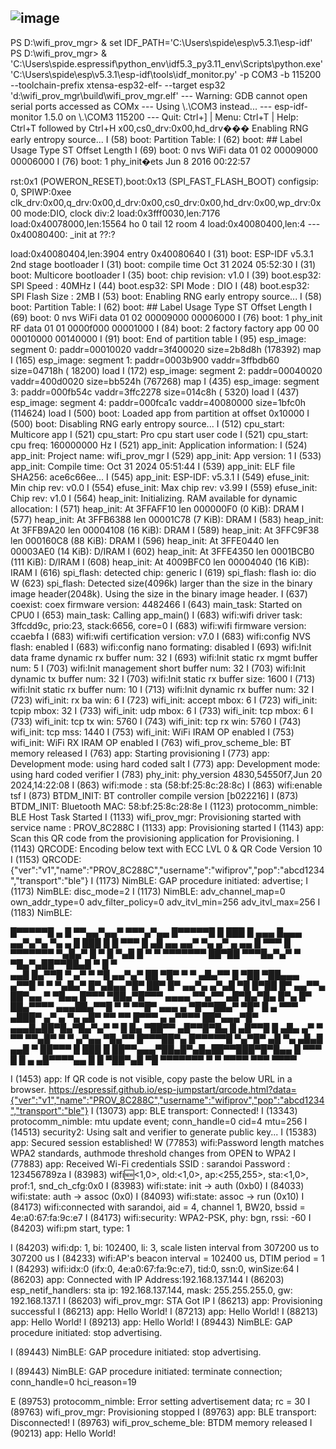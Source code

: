 ## ![image](https://github.com/user-attachments/assets/ffcbbf5d-758e-45b9-b717-996cb9d9313e)

PS D:\wifi_prov_mgr> & set IDF_PATH='C:\Users\spide\esp\v5.3.1\esp-idf'
PS D:\wifi_prov_mgr> & 'C:\Users\spide\.espressif\python_env\idf5.3_py3.11_env\Scripts\python.exe' 'C:\Users\spide\esp\v5.3.1\esp-idf\tools\idf_monitor.py' -p COM3 -b 115200 --toolchain-prefix xtensa-esp32-elf- --target esp32 'd:\wifi_prov_mgr\build\wifi_prov_mgr.elf'
--- Warning: GDB cannot open serial ports accessed as COMx
--- Using \\.\COM3 instead...
--- esp-idf-monitor 1.5.0 on \\.\COM3 115200
--- Quit: Ctrl+] | Menu: Ctrl+T | Help: Ctrl+T followed by Ctrl+H
x00,cs0_drv:0x00,hd_drv��� Enabling RNG early entropy source...
I (58) boot: Partition Table:
I (62) boot: ## Label            Usage          Type ST Offset   Length
I (69) boot:  0 nvs              WiFi data        01 02 00009000 00006000
I (76) boot:  1 phy_init�ets Jun  8 2016 00:22:57

rst:0x1 (POWERON_RESET),boot:0x13 (SPI_FAST_FLASH_BOOT)
configsip: 0, SPIWP:0xee
clk_drv:0x00,q_drv:0x00,d_drv:0x00,cs0_drv:0x00,hd_drv:0x00,wp_drv:0x00
mode:DIO, clock div:2
load:0x3fff0030,len:7176
load:0x40078000,len:15564
ho 0 tail 12 room 4
load:0x40080400,len:4
--- 0x40080400: _init at ??:?

load:0x40080404,len:3904
entry 0x40080640
I (31) boot: ESP-IDF v5.3.1 2nd stage bootloader
I (31) boot: compile time Oct 31 2024 05:52:30
I (31) boot: Multicore bootloader
I (35) boot: chip revision: v1.0
I (39) boot.esp32: SPI Speed      : 40MHz
I (44) boot.esp32: SPI Mode       : DIO
I (48) boot.esp32: SPI Flash Size : 2MB
I (53) boot: Enabling RNG early entropy source...
I (58) boot: Partition Table:
I (62) boot: ## Label            Usage          Type ST Offset   Length
I (69) boot:  0 nvs              WiFi data        01 02 00009000 00006000
I (76) boot:  1 phy_init         RF data          01 01 0000f000 00001000
I (84) boot:  2 factory          factory app      00 00 00010000 00140000
I (91) boot: End of partition table
I (95) esp_image: segment 0: paddr=00010020 vaddr=3f400020 size=2b8d8h (178392) map
I (165) esp_image: segment 1: paddr=0003b900 vaddr=3ffbdb60 size=04718h ( 18200) load
I (172) esp_image: segment 2: paddr=00040020 vaddr=400d0020 size=bb524h (767268) map
I (435) esp_image: segment 3: paddr=000fb54c vaddr=3ffc2278 size=014c8h (  5320) load
I (437) esp_image: segment 4: paddr=000fca1c vaddr=40080000 size=1bfc0h (114624) load
I (500) boot: Loaded app from partition at offset 0x10000
I (500) boot: Disabling RNG early entropy source...
I (512) cpu_start: Multicore app
I (521) cpu_start: Pro cpu start user code
I (521) cpu_start: cpu freq: 160000000 Hz
I (521) app_init: Application information:
I (524) app_init: Project name:     wifi_prov_mgr
I (529) app_init: App version:      1
I (533) app_init: Compile time:     Oct 31 2024 05:51:44
I (539) app_init: ELF file SHA256:  ace6c66ee...
I (545) app_init: ESP-IDF:          v5.3.1
I (549) efuse_init: Min chip rev:     v0.0
I (554) efuse_init: Max chip rev:     v3.99
I (559) efuse_init: Chip rev:         v1.0
I (564) heap_init: Initializing. RAM available for dynamic allocation:
I (571) heap_init: At 3FFAFF10 len 000000F0 (0 KiB): DRAM
I (577) heap_init: At 3FFB6388 len 00001C78 (7 KiB): DRAM
I (583) heap_init: At 3FFB9A20 len 00004108 (16 KiB): DRAM
I (589) heap_init: At 3FFC9F38 len 000160C8 (88 KiB): DRAM
I (596) heap_init: At 3FFE0440 len 00003AE0 (14 KiB): D/IRAM
I (602) heap_init: At 3FFE4350 len 0001BCB0 (111 KiB): D/IRAM
I (608) heap_init: At 4009BFC0 len 00004040 (16 KiB): IRAM
I (616) spi_flash: detected chip: generic
I (619) spi_flash: flash io: dio
W (623) spi_flash: Detected size(4096k) larger than the size in the binary image header(2048k). Using the size in the binary image header.
I (637) coexist: coex firmware version: 4482466
I (643) main_task: Started on CPU0
I (653) main_task: Calling app_main()
I (683) wifi:wifi driver task: 3ffcdd9c, prio:23, stack:6656, core=0
I (683) wifi:wifi firmware version: ccaebfa
I (683) wifi:wifi certification version: v7.0
I (683) wifi:config NVS flash: enabled
I (683) wifi:config nano formating: disabled
I (693) wifi:Init data frame dynamic rx buffer num: 32
I (693) wifi:Init static rx mgmt buffer num: 5
I (703) wifi:Init management short buffer num: 32
I (703) wifi:Init dynamic tx buffer num: 32
I (703) wifi:Init static rx buffer size: 1600
I (713) wifi:Init static rx buffer num: 10
I (713) wifi:Init dynamic rx buffer num: 32
I (723) wifi_init: rx ba win: 6
I (723) wifi_init: accept mbox: 6
I (723) wifi_init: tcpip mbox: 32
I (733) wifi_init: udp mbox: 6
I (733) wifi_init: tcp mbox: 6
I (733) wifi_init: tcp tx win: 5760
I (743) wifi_init: tcp rx win: 5760
I (743) wifi_init: tcp mss: 1440
I (753) wifi_init: WiFi IRAM OP enabled
I (753) wifi_init: WiFi RX IRAM OP enabled
I (763) wifi_prov_scheme_ble: BT memory released
I (763) app: Starting provisioning
I (773) app: Development mode: using hard coded salt
I (773) app: Development mode: using hard coded verifier
I (783) phy_init: phy_version 4830,54550f7,Jun 20 2024,14:22:08
I (863) wifi:mode : sta (58:bf:25:8c:28:8c)
I (863) wifi:enable tsf
I (873) BTDM_INIT: BT controller compile version [b022216]
I (873) BTDM_INIT: Bluetooth MAC: 58:bf:25:8c:28:8e
I (1123) protocomm_nimble: BLE Host Task Started
I (1133) wifi_prov_mgr: Provisioning started with service name : PROV_8C288C 
I (1133) app: Provisioning started
I (1143) app: Scan this QR code from the provisioning application for Provisioning.
I (1143) QRCODE: Encoding below text with ECC LVL 0 & QR Code Version 10
I (1153) QRCODE: {"ver":"v1","name":"PROV_8C288C","username":"wifiprov","pop":"abcd1234","transport":"ble"}
I (1173) NimBLE: GAP procedure initiated: advertise; 
I (1173) NimBLE: disc_mode=2
I (1173) NimBLE:  adv_channel_map=0 own_addr_type=0 adv_filter_policy=0 adv_itvl_min=256 adv_itvl_max=256
I (1183) NimBLE:


  █▀▀▀▀▀█ ▄ █ ▀▀▄▄▀▄▄▀ ▀▀▀▄▀▄▄  █▀▀▀▀▀█
  █ ███ █ ▄▄▄ █▄▄▄ ▄▄▀▄▀▄ ▀▄ ▄  █ ███ █
  █ ▀▀▀ █ ▄█ ▄▄ ▄▄▀  ▀▄ ▄▀ ▄ ▄▄ █ ▀▀▀ █   
  ▀▀▀▀▀▀▀ ▀▄█▄▀ █ ▀ █ ▀▄█ █ ▀ ▀ ▀▀▀▀▀▀▀
  ██▀██ ▀▀▀█▄▀▄▀ ▀ ▀█▄▀▄██▀▀██▄█ ▀ █ ▀    
  ▄▄█ █▄▀▀█ ▀ ▄▀ ▀ ▀█ ▄▄▀▄▀ ██    ▀█▀ ▀
   ▀ ▄█▄▀▀  █ ▀██ ▀██▄▄▄ ▄▀▀█ ▀ ▀ ▀▄█▄▀
  █▀▄█▄▄▀█▀ ██▀ █▀  ▄▄▀▄  ▄▀▄█  ▀█ █▀██
  █▀ ▄▄▀▀▄ ██▀▄▄ ▀ ▀█▄▄  █▀▀▀ ▀██▄▀█▀▀▀
  ▄▄▄▄ ▀▀▄▀▀  ▄█▀█▄▀█▄ █▀▄  █▀  ██▄▀▀▀▀
  ▄▄▄██▄▀▀█ ▀ ▀ ▀▀█▀ ▄▄▄ ▄ ▀█▀▀██▄▀ ▀█▀
  █ ▄ ▀▀▀ ▄███▀ ▄▀  ▄ ▀▄ ▄█▀ ▀▀ ▀▀ █▀▀▀
  ▄  ▄▀▀▀▀ ██▀▄▄▄▀█▀ ▄▄▄█▄██▀█▄▀█▄▀▄▀ ▀
  █  █▄ ▀██▀▀ ▄█▀▀█▀█▄ █ ▄█▀▀█ █ ▄█▄ ▄▀
  ▀ ▀▀  ▀▀▄█▀ ▀ ▀ ▄▀▄▄  ▀█▄▀▀ █▀▀▀██▀▄
  █▀▀▀▀▀█ ▀▄▀█▀ ▄█  ▀▄ ▄█▄█ ▄▄█ ▀ ██▀▀▀
  █ ███ █ ██▀▀▄▄▄▀██▄█▀▄█▄██▀▀███▀█▀█▄▄
  █ ▀▀▀ █ █ ▄ ▄█▀▀▀▀▄▄ █    █ ▀██▀▄█ ▀█
  ▀▀▀▀▀▀▀ ▀   ▀ ▀▀▀▀      ▀▀▀      ▀▀▀▀


I (1453) app: If QR code is not visible, copy paste the below URL in a browser.
https://espressif.github.io/esp-jumpstart/qrcode.html?data={"ver":"v1","name":"PROV_8C288C","username":"wifiprov","pop":"abcd1234","transport":"ble"}
I (13073) app: BLE transport: Connected!
I (13343) protocomm_nimble: mtu update event; conn_handle=0 cid=4 mtu=256
I (14513) security2: Using salt and verifier to generate public key...
I (15383) app: Secured session established!
W (77853) wifi:Password length matches WPA2 standards, authmode threshold changes from OPEN to WPA2
I (77883) app: Received Wi-Fi credentials
        SSID     : sarandoi
        Password : 123456789za
I (83983) wifi:new:<1,0>, old:<1,0>, ap:<255,255>, sta:<1,0>, prof:1, snd_ch_cfg:0x0
I (83983) wifi:state: init -> auth (0xb0)
I (84033) wifi:state: auth -> assoc (0x0)
I (84093) wifi:state: assoc -> run (0x10)
I (84173) wifi:connected with sarandoi, aid = 4, channel 1, BW20, bssid = 4e:a0:67:fa:9c:e7
I (84173) wifi:security: WPA2-PSK, phy: bgn, rssi: -60
I (84203) wifi:pm start, type: 1

I (84203) wifi:dp: 1, bi: 102400, li: 3, scale listen interval from 307200 us to 307200 us
I (84233) wifi:AP's beacon interval = 102400 us, DTIM period = 1
I (84293) wifi:<ba-add>idx:0 (ifx:0, 4e:a0:67:fa:9c:e7), tid:0, ssn:0, winSize:64
I (86203) app: Connected with IP Address:192.168.137.144
I (86203) esp_netif_handlers: sta ip: 192.168.137.144, mask: 255.255.255.0, gw: 192.168.137.1
I (86203) wifi_prov_mgr: STA Got IP
I (86213) app: Provisioning successful
I (86213) app: Hello World!
I (87213) app: Hello World!
I (88213) app: Hello World!
I (89213) app: Hello World!
I (89443) NimBLE: GAP procedure initiated: stop advertising.

I (89443) NimBLE: GAP procedure initiated: stop advertising.

I (89443) NimBLE: GAP procedure initiated: terminate connection; conn_handle=0 hci_reason=19

E (89753) protocomm_nimble: Error setting advertisement data; rc = 30
I (89763) wifi_prov_mgr: Provisioning stopped
I (89763) app: BLE transport: Disconnected!
I (89763) wifi_prov_scheme_ble: BTDM memory released
I (90213) app: Hello World!
